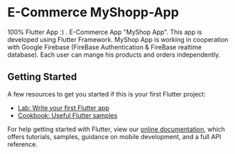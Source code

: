 # E-Commerce MyShopp-App
100% Flutter App :) .
E-Commerce App "MyShop App".
This app is developed using Flutter Framework.
MyShop App is working in cooperation with Google Firebase (FireBase Authentication & FireBase realtime database).
Each user can mange his products and orders independently.

## Getting Started
A few resources to get you started if this is your first Flutter project:

- [Lab: Write your first Flutter app](https://flutter.dev/docs/get-started/codelab)
- [Cookbook: Useful Flutter samples](https://flutter.dev/docs/cookbook)

For help getting started with Flutter, view our
[online documentation](https://flutter.dev/docs), which offers tutorials,
samples, guidance on mobile development, and a full API reference.
